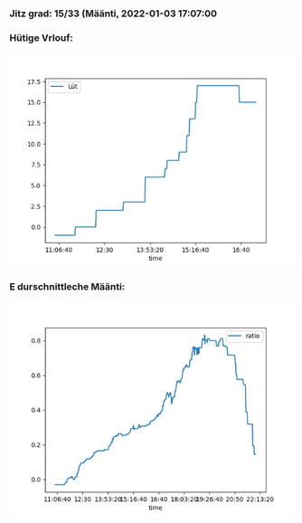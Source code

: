 ### Jitz grad: 15/33 (Määnti, 2022-01-03 17:07:00

### Hütige Vrlouf:
![Graph](Today.png)

### E durschnittleche Määnti:
![Graph](Määnti.png)
